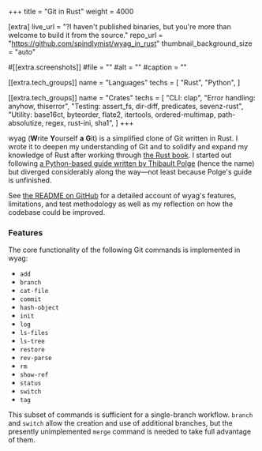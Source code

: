 +++
title = "Git in Rust"
weight = 4000

[extra]
live_url = "?I haven't published binaries, but you're more than welcome to build it from the source."
repo_url = "https://github.com/spindlymist/wyag_in_rust"
thumbnail_background_size = "auto"

#[[extra.screenshots]]
#file = ""
#alt = ""
#caption = ""

[[extra.tech_groups]]
name = "Languages"
techs = [
    "Rust",
    "Python",
]

[[extra.tech_groups]]
name = "Crates"
techs = [
    "CLI: clap",
    "Error handling: anyhow, thiserror",
    "Testing: assert_fs, dir-diff, predicates, sevenz-rust",
    "Utility: base16ct, byteorder, flate2, itertools, ordered-multimap, path-absolutize, regex, rust-ini, sha1",
]
+++

wyag (**W**rite **Y**ourself **a** **G**it) is a simplified clone of Git written in Rust. I wrote it to deepen my understanding of Git and to solidify and expand my knowledge of Rust after working through [the Rust book](https://doc.rust-lang.org/book/title-page.html). I started out following [a Python-based guide written by Thibault Polge](https://wyag.thb.lt/) (hence the name) but diverged considerably along the way—not least because Polge's guide is unfinished.

See [the README on GitHub](https://github.com/spindlymist/wyag_in_rust#write-yourself-a-git-in-rust) for a detailed account of wyag's features, limitations, and test methodology as well as my reflection on how the codebase could be improved.

### Features

The core functionality of the following Git commands is implemented in wyag:
- `add`
- `branch`
- `cat-file`
- `commit`
- `hash-object`
- `init`
- `log`
- `ls-files`
- `ls-tree`
- `restore`
- `rev-parse`
- `rm`
- `show-ref`
- `status`
- `switch`
- `tag`

This subset of commands is sufficient for a single-branch workflow. `branch` and `switch` allow the creation and use of additional branches, but the presently unimplemented `merge` command is needed to take full advantage of them.
